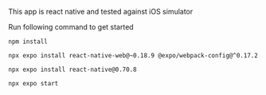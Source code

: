 This app is react native and tested against iOS simulator

Run following command to get started

```
npm install
```

```
npx expo install react-native-web@~0.18.9 @expo/webpack-config@^0.17.2
```

```
npx expo install react-native@0.70.8
```

```
npx expo start
```

